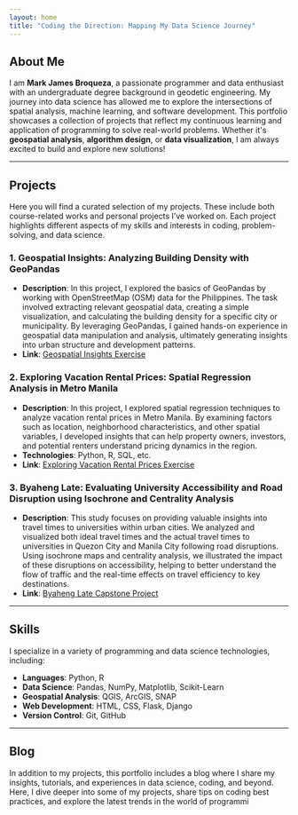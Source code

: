 ```yaml
---
layout: home
title: "Coding the Direction: Mapping My Data Science Journey"
---
```


## About Me

I am **Mark James Broqueza**, a passionate programmer and data enthusiast with an undergraduate degree background in geodetic engineering. My journey into data science has allowed me to explore the intersections of spatial analysis, machine learning, and software development. This portfolio showcases a collection of projects that reflect my continuous learning and application of programming to solve real-world problems. Whether it's **geospatial analysis**, **algorithm design**, or **data visualization**, I am always excited to build and explore new solutions!

---

## Projects

Here you will find a curated selection of my projects. These include both course-related works and personal projects I’ve worked on. Each project highlights different aspects of my skills and interests in coding, problem-solving, and data science.

### 1. **Geospatial Insights: Analyzing Building Density with GeoPandas**
   - **Description**: In this project, I explored the basics of GeoPandas by working with OpenStreetMap (OSM) data for the Philippines. The task involved extracting relevant geospatial data, creating a simple visualization, and calculating the building density for a specific city or municipality. By leveraging GeoPandas, I gained hands-on experience in geospatial data manipulation and analysis, ultimately generating insights into urban structure and development patterns.
   - **Link**: [Geospatial Insights Exercise](https://colab.research.google.com/drive/1VJG00009GZufknQ7KJfNcpwEhyXrYKj7?usp=sharing)

### 2. **Exploring Vacation Rental Prices: Spatial Regression Analysis in Metro Manila**
   - **Description**: In this project, I explored spatial regression techniques to analyze vacation rental prices in Metro Manila. By examining factors such as location, neighborhood characteristics, and other spatial variables, I developed insights that can help property owners, investors, and potential renters understand pricing dynamics in the region.
   - **Technologies**: Python, R, SQL, etc.
   - **Link**: [Exploring Vacation Rental Prices Exercise](https://colab.research.google.com/drive/1VJG00009GZufknQ7KJfNcpwEhyXrYKj7?usp=sharing)

### 3. **Byaheng Late: Evaluating University Accessibility and Road Disruption using Isochrone and Centrality Analysis**
   - **Description**: This study focuses on providing valuable insights into travel times to universities within urban cities. We analyzed and visualized both ideal travel times and the actual travel times to universities in Quezon City and Manila City following road disruptions. Using isochrone maps and centrality analysis, we illustrated the impact of these disruptions on accessibility, helping to better understand the flow of traffic and the real-time effects on travel efficiency to key destinations.
   - **Link**: [Byaheng Late Capstone Project](https://colab.research.google.com/drive/1B_Aa8tuUx3EgmAOd_UGzA0QgA8Scczg_?usp=sharing)

---

## Skills

I specialize in a variety of programming and data science technologies, including:

- **Languages**: Python, R
- **Data Science**: Pandas, NumPy, Matplotlib, Scikit-Learn
- **Geospatial Analysis**: QGIS, ArcGIS, SNAP
- **Web Development**: HTML, CSS, Flask, Django
- **Version Control**: Git, GitHub

---

## Blog

In addition to my projects, this portfolio includes a blog where I share my insights, tutorials, and experiences in data science, coding, and beyond. Here, I dive deeper into some of my projects, share tips on coding best practices, and explore the latest trends in the world of programmi
